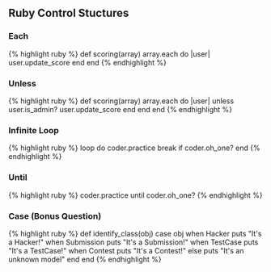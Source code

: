 ---
---
## Ruby Control Stuctures

### Each
{% highlight ruby %}
def scoring(array)
    array.each do |user|
        user.update_score
    end
end
{% endhighlight %}

### Unless
{% highlight ruby %}
def scoring(array)
    array.each do |user|
        unless user.is_admin?
            user.update_score
        end
    end
end
{% endhighlight %}

<!--break-->

### Infinite Loop
{% highlight ruby %}
loop do
    coder.practice
    break if coder.oh_one?
end
{% endhighlight %}

### Until
{% highlight ruby %}
coder.practice until coder.oh_one?
{% endhighlight %}

### Case (Bonus Question)
{% highlight ruby %}
def identify_class(obj)
    case obj
    when Hacker
        puts "It's a Hacker!"
    when Submission
        puts "It's a Submission!"
    when TestCase
        puts "It's a TestCase!"
    when Contest
        puts "It's a Contest!"
    else
        puts "It's an unknown model"
    end
end
{% endhighlight %}